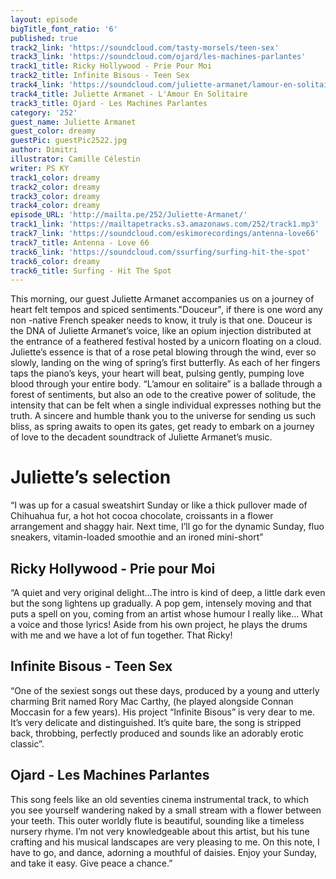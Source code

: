 ```yaml
---
layout: episode
bigTitle_font_ratio: '6'
published: true
track2_link: 'https://soundcloud.com/tasty-morsels/teen-sex'
track3_link: 'https://soundcloud.com/ojard/les-machines-parlantes'
track1_title: Ricky Hollywood - Prie Pour Moi
track2_title: Infinite Bisous - Teen Sex
track4_link: 'https://soundcloud.com/juliette-armanet/lamour-en-solitaire-3'
track4_title: Juliette Armanet - L'Amour En Solitaire
track3_title: Ojard - Les Machines Parlantes
category: '252'
guest_name: Juliette Armanet
guest_color: dreamy
guestPic: guestPic2522.jpg
author: Dimitri
illustrator: Camille Célestin
writer: PS KY
track1_color: dreamy
track2_color: dreamy
track3_color: dreamy
track4_color: dreamy
episode_URL: 'http://mailta.pe/252/Juliette-Armanet/'
track1_link: 'https://mailtapetracks.s3.amazonaws.com/252/track1.mp3'
track7_link: 'https://soundcloud.com/eskimorecordings/antenna-love66'
track7_title: Antenna - Love 66
track6_link: 'https://soundcloud.com/ssurfing/surfing-hit-the-spot'
track6_color: dreamy
track6_title: Surfing - Hit The Spot
---
```

<p id="introduction">This morning, our guest Juliette Armanet accompanies us on a journey of heart felt tempos and spiced sentiments."Douceur", if there is one word any non -native French speaker needs to know, it truly is that one. Douceur is the DNA of Juliette Armanet’s voice, like an opium injection distributed at the entrance of a feathered festival hosted by a unicorn floating on a cloud. Juliette’s essence is that of a rose petal blowing through the wind, ever so slowly, landing on the wing of spring’s first butterfly. As each of her fingers taps the piano’s keys, your heart will beat, pulsing gently, pumping love blood through your entire body. “L’amour en solitaire” is a ballade through a forest of sentiments, but also an ode to the creative power of solitude, the intensity that can be felt when a single individual expresses nothing but the truth. A sincere and humble thank you to the universe for sending us such bliss, as spring awaits to open its gates, get ready to embark on a journey of love to the decadent soundtrack of Juliette Armanet’s music.</p>

# Juliette’s selection

“I was up for a casual sweatshirt Sunday or like a thick pullover made of Chihuahua fur, a hot hot cocoa chocolate, croissants in a flower arrangement and shaggy hair.
Next time, I’ll go for the dynamic Sunday, fluo sneakers, vitamin-loaded smoothie and an ironed mini-short”

## Ricky Hollywood - Prie pour Moi

“A quiet and very original delight…The intro is kind of deep, a little dark even but the song lightens up gradually. A pop gem, intensely moving and that puts a spell on you, coming from an artist whose humour I really like… What a voice and those lyrics!
Aside from his own project, he plays the drums with me and we have a lot of fun together. That Ricky!

## Infinite Bisous - Teen Sex

“One of the sexiest songs out these days, produced by a young and utterly charming Brit named Rory Mac Carthy, (he played alongside Connan Moccasin for a few years). His project “Infinite Bisous” is very dear to me. It’s very delicate and distinguished. It’s quite bare, the song is stripped back, throbbing, perfectly produced and sounds like an adorably erotic classic”.

## Ojard -  Les Machines Parlantes

This song feels like an old seventies cinema instrumental track, to which you see yourself wandering naked by a small stream with a flower between your teeth. This outer worldly flute is beautiful, sounding like a timeless nursery rhyme. I’m not very knowledgeable about this artist, but his tune crafting and his musical landscapes are very pleasing to me. On this note, I have to go, and dance, adorning a mouthful of daisies. Enjoy your Sunday, and take it easy. Give peace a chance.”
